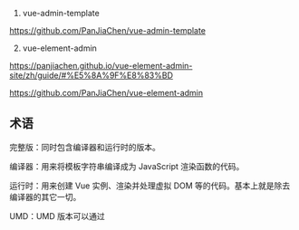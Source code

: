 1. vue-admin-template

https://github.com/PanJiaChen/vue-admin-template

2. vue-element-admin

https://panjiachen.github.io/vue-element-admin-site/zh/guide/#%E5%8A%9F%E8%83%BD

https://github.com/PanJiaChen/vue-element-admin 

## 术语

完整版：同时包含编译器和运行时的版本。

编译器：用来将模板字符串编译成为 JavaScript 渲染函数的代码。

运行时：用来创建 Vue 实例、渲染并处理虚拟 DOM 等的代码。基本上就是除去编译器的其它一切。

UMD：UMD 版本可以通过 <script> 标签直接用在浏览器中。jsDelivr CDN 的 https://cdn.jsdelivr.net/npm/vue 默认文件就是运行时 + 编译器的 UMD 版本 (vue.js)。

CommonJS：CommonJS 版本用来配合老的打包工具比如 Browserify 或 webpack 1。这些打包工具的默认文件 (pkg.main) 是只包含运行时的 CommonJS 版本 (vue.runtime.common.js)。

ES Module：从 2.6 开始 Vue 会提供两个 ES Modules (ESM) 构建文件：

为打包工具提供的 ESM：为诸如 webpack 2 或 Rollup 提供的现代打包工具。ESM 格式被设计为可以被静态分析，所以打包工具可以利用这一点来进行“tree-shaking”并将用不到的代码排除出最终的包。为这些打包工具提供的默认文件 (pkg.module) 是只有运行时的 ES Module 构建 (vue.runtime.esm.js)。

为浏览器提供的 ESM (2.6+)：用于在现代浏览器中通过 <script type="module"> 直接导入。

## method
## watch
## computed 


# 浏览器私有属性，体现了各自浏览器的引擎
1、-moz代表firefox浏览器私有属性
2、-ms代表ie浏览器私有属性
3、-webkit代表safari、chrome私有属性